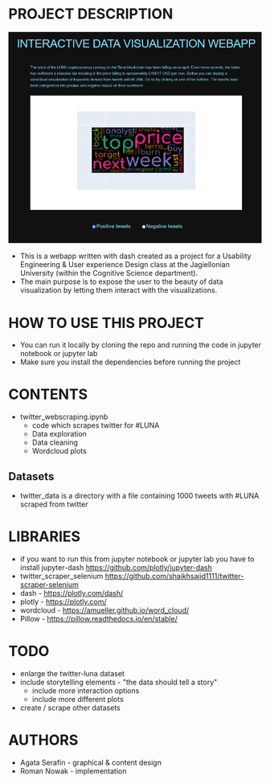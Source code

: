 # PROJECT DESCRIPTION
![plot](./INTERACTIVE_DATA_VISUALIZATION.png)
* This is a webapp written with dash created as a project for a Usability Engineering & User experience Design class at the Jagiellonian University (within the Cognitive Science department).
* The main purpose is to expose the user to the beauty of data visualization by letting them interact with the visualizations.

# HOW TO USE THIS PROJECT
* You can run it locally by cloning the repo and running the code in jupyter notebook or jupyter lab
* Make sure you install the dependencies before running the project

# CONTENTS
* twitter_webscraping.ipynb
    * code which scrapes twitter for #LUNA
    * Data exploration
    * Data cleaning
    * Wordcloud plots

## Datasets
* twitter_data is a directory with a file containing 1000 tweets with #LUNA scraped from twitter

# LIBRARIES
* if you want to run this from jupyter notebook or jupyter lab you have to install jupyter-dash https://github.com/plotly/jupyter-dash
* twitter_scraper_selenium https://github.com/shaikhsajid1111/twitter-scraper-selenium
* dash - https://plotly.com/dash/
* plotly - https://plotly.com/
* wordcloud - https://amueller.github.io/word_cloud/
* Pillow - https://pillow.readthedocs.io/en/stable/

# TODO
* enlarge the twitter-luna dataset
* include storytelling elements - "the data should tell a story"
    * include more interaction options
    * include more different plots
* create / scrape other datasets

# AUTHORS
* Agata Serafin - graphical & content design
* Roman Nowak - implementation